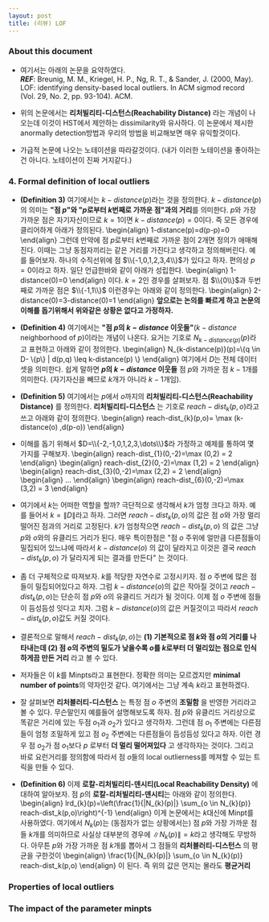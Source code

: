 ```yaml
---
layout: post 
title: (리뷰) LOF
---
```


### About this document 
- 여기서는 아래의 논문을 요약하였다. <br/>
***REF***: Breunig, M. M., Kriegel, H. P., Ng, R. T., & Sander, J. (2000, May). LOF: identifying density-based local outliers. In ACM sigmod record (Vol. 29, No. 2, pp. 93-104). ACM.

- 위의 논문에서는 **리처빌리티-디스턴스(Reachability Distance)** 라는 개념이 나오는데 이것이 HST에서 제안하는 dissimilarity와 유사하다. 이 논문에서 제시한 anormally detection방법과 우리의 방법을 비교해보면 매우 유익할것이다. 

- 가급적 논문에 나오는 노테이션을 따라갈것이다. (내가 이러한 노테이션을 좋아하는건 아니다. 노테이션이 진짜 거지같다.) 

### 4. Formal definition of local outliers 
- **(Definition 3)** 여기에서는 $k-distance(p)$라는 것을 정의한다. $k-distance(p)$의 의미는 **"점 $p$"와 "$p$로부터 $k$번째로 가까운 점"과의 거리**를 의미한다. $p$와 가장 가까운 점은 자기자신이므로 $k=1$이면 $k-distance(p)=0$이다. 즉 모든 경우에 클리어하게 아래가 정의된다. 
\begin{align}
1-distance(p)=d(p-p)=0
\end{align}
그런데 만약에 점 $p$로부터 $k$번째로 가까운 점이 2개면 정의가 애매해진다. 이때는 그냥 동점자끼리는 같은 거리를 가진다고 생각하고 정의해버린다. 예를 들어보자. 하나의 수직선위에 점 $\\{-1,0,1,2,3,4\\}$가 있다고 하자. 편의상 $p=0$이라고 하자. 일단 언급한바와 같이 아래가 성립한다. 
\begin{align}
1-distance(0)=0
\end{align}
이다. $k=2$인 경우를 살펴보자. 점 $\\{0\\}$과 두번째로 가까운 점은 $\\{-1,1\\}$ 이런경우는 아래와 같이 정의한다. 
\begin{align}
2-distance(0)=3-distance(0)=1
\end{align}
**앞으로는 논의를 빠르게 하고 논문의 이해를 돕기위해서 위와같은 상황은 없다고 가정하자.**

- **(Definition 4)** 여기에서는 **"점 $p$의 $k-distance$ 이웃들"**($k-distance$ neighborhood of $p$)이라는 개념이 나온다. 요거는 기호로 $N_{k-distance(p)}(p)$라고 표현하고 아래와 같이 정의한다.
\begin{align}
N_{k-distance(p)}(p)=\\{q \in D- \\{p\\} | d(p,q) \leq k-distance(p) \\} 
\end{align}
여기에서 $D$는 전체 데이터셋을 의미한다. 쉽게 말하면 **$p$의 $k-distance$ 이웃들** 점 $p$와 가까운 점 $k-1$개를 의미한다. (자기자신을 빼므로 $k$개가 아니라 $k-1$개임).

- **(Definition 5)** 여기에서는 $p$에서 $o$까지의 **리처빌리티-디스턴스(Reachability Distance)** 를 정의한다. **리처빌리티-디스턴스** 는 기호로 $reach-dist_{k}(p,o)$라고 쓰고 아래와 같이 정의한다. 
\begin{align}
reach-dist_{k}(p,o)= \max (k-distance(o) ,d(p-o)) 
\end{align}

- 이해를 돕기 위해서 $D=\\{-2,-1,0,1,2,3,\dots\\}$라 가정하고 예제를 통하여 몇 가지를 구해보자. 
\begin{align}
reach-dist_{1}(0,-2)=\max (0,2) = 2 
\end{align}
\begin{align}
reach-dist_{2}(0,-2)=\max (1,2) = 2 
\end{align}
\begin{align}
reach-dist_{3}(0,-2)=\max (2,2) = 2 
\end{align}
\begin{align}
...
\end{align}
\begin{align}
reach-dist_{6}(0,-2)=\max (3,2) = 3 
\end{align}

- 여기에서 $k$는 어떠한 역할을 할까? 극단적으로 생각해서 $k$가 엄청 크다고 하자. 예를 들어서 $k=\|D\|$라고 하자. 그러면 $reach-dist_{k}(p,o)$의 값은 점 $o$와 가장 멀리 떨어진 점과의 거리로 고정된다. $k$가 엄청작으면 $reach-dist_{k}(p,o)$ 의 값은 그냥 $p$와 $o$와의 유클리드 거리가 된다. 매우 특이한점은 "점 $o$ 주위에 얼만큼 다른점들이 밀집되어 있느냐에 따라서 $k-distance(o)$ 의 값이 달라지고 이것은 결국 $reach-dist_{k}(p,o)$ 가 달라지게 되는 결과를 만든다" 는 것이다. 

- 좀 더 구체적으로 따져보자. $k$를 적당한 자연수로 고정시키자. 점 $o$ 주변에 많은 점들이 밀집되어있다고 하자. 그럼 $k-distance(o)$의 값은 작아질 것이고 $reach-dist_{k}(p,o)$는 단순히 점 $p$와 $o$의 유클리드 거리가 될 것이다. 이제 점 $o$ 주변에 점들이 듬성듬성 잇다고 치자. 그럼 $k-distance(o)$의 값은 커질것이고 따라서 $reach-dist_{k}(p,o)$값도 커질 것이다. 

- 결론적으로 말해서 $reach-dist_{k}(p,o)$는 **(1) 기본적으로 점 $k$와 점 $o$의 거리를 나타내는데 (2) 점 $o$의 주변의 밀도가 낮을수록 $o$를 $k$로부터 더 멀리있는 점으로 인식하게끔 만든 거리** 라고 볼 수 있다. 

- 저자들은 이 $k$를 Minpts라고 표현한다. 정확한 의미는 모르겠지만 **minimal number of points**의 약자인것 같다. 여기에서는 그냥 계속 $k$라고 표현하겠다. 

- 잘 살펴보면 **리처블러티-디스턴스** 는 특정 점 $o$ 주변의 **조밀함** 을 반영한 거리라고 볼 수 있다. 무슨말인지 예를들어 설명해보도록 하자. 점 $p$와 유클리드 거리상으로 똑같은 거리에 있는 두점 $o_1$과 $o_2$가 있다고 생각하자. 그런데 점 $o_1$ 주변에는 다른점들이 엄청 조밀하게 있고 점 $o_2$ 주변에는 다른점들이 듬성듬성 있다고 하자. 이런 경우 점 $o_2$가 점 $o_1$보다 $p$ 로부터 **더 멀리 떨어져있다** 고 생각하자는 것이다. 그리고 바로 요런거리를 정의함에 따라서 점 $o$들의 local outlierness를 메져할 수 있는 트릭을 만들 수 있다. 

- **(Definition 6)** 이제 **로칼-리처빌리티-덴시티(Local Reachability Density)** 에 대하여 알아보자. 점 $p$의 **로칼-리처빌리티-덴시티**는 아래와 같이 정의한다. 
\begin{align}
lrd_{k}(p)=\left(\frac{1}{\|N_{k}(p)\|} \sum_{o \in N_{k}(p)} reach-dist_k(p,o)\right)^{-1}
\end{align}
이게 논문에서는 $k$대신에 Minpt를 사용하였다. 여기에서 $N_{k}(p)$는 (동점자가 없는 상황에서는) 점 $p$와 가장 가까운 점들 $k$개를 의미하므로 사실상 대부분의 경우에 $\|N_{k}(p)\|=k$라고 생각해도 무방하다. 아무튼 $p$와 가장 가까운 점 $k$개를 뽑아서 그 점들의 **리처블러티-디스턴스** 의 평균을 구한것이 
\begin{align}
\frac{1}{\|N_{k}(p)\|} \sum_{o \in N_{k}(p)} reach-dist_k(p,o)
\end{align}
이 된다. 즉 위의 값은 먼지는 몰라도 **평균거리** 

### Properties of local outliers 

### The impact of the parameter minpts 

